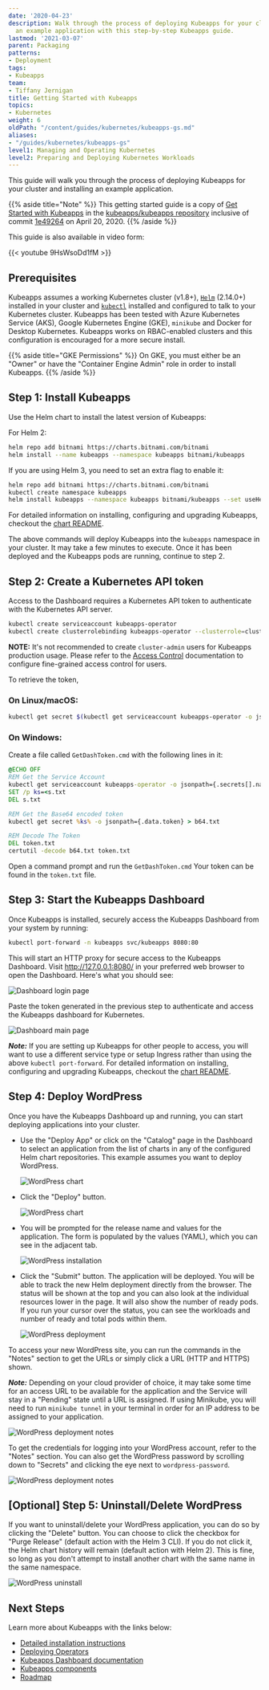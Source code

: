 ```yaml
---
date: '2020-04-23'
description: Walk through the process of deploying Kubeapps for your cluster and installing
  an example application with this step-by-step Kubeapps guide.
lastmod: '2021-03-07'
parent: Packaging
patterns:
- Deployment
tags:
- Kubeapps
team:
- Tiffany Jernigan
title: Getting Started with Kubeapps
topics:
- Kubernetes
weight: 6
oldPath: "/content/guides/kubernetes/kubeapps-gs.md"
aliases:
- "/guides/kubernetes/kubeapps-gs"
level1: Managing and Operating Kubernetes
level2: Preparing and Deploying Kubernetes Workloads
---
```


This guide will walk you through the process of deploying Kubeapps for your cluster and installing an example application.

{{% aside title="Note" %}}
This getting started guide is a copy of
[Get Started with Kubeapps](https://github.com/kubeapps/kubeapps/blob/master/docs/user/getting-started.md)
in the [kubeapps/kubeapps repository](https://github.com/kubeapps/kubeapps)
inclusive of commit
[1e49264](https://github.com/kubeapps/kubeapps/commit/1e49264088094dfd327d2a24b62cda470cc547d0)
on April 20, 2020.
{{% /aside %}}

This guide is also available in video form:

{{< youtube 9HsWsoDd1fM >}}

## Prerequisites

Kubeapps assumes a working Kubernetes cluster (v1.8+),
[`Helm`](https://helm.sh/) (2.14.0+) installed in your cluster and
[`kubectl`](https://kubernetes.io/docs/tasks/tools/install-kubectl/) installed
and configured to talk to your Kubernetes cluster. Kubeapps has been tested with
Azure Kubernetes Service (AKS), Google Kubernetes Engine (GKE), `minikube` and
Docker for Desktop Kubernetes. Kubeapps works on RBAC-enabled clusters and this
configuration is encouraged for a more secure install.

{{% aside title="GKE Permissions" %}}
On GKE, you must either be an "Owner" or have the "Container Engine Admin" role
in order to install Kubeapps.
{{% /aside %}}

## Step 1: Install Kubeapps

Use the Helm chart to install the latest version of Kubeapps:

For Helm 2:

```bash
helm repo add bitnami https://charts.bitnami.com/bitnami
helm install --name kubeapps --namespace kubeapps bitnami/kubeapps
```

If you are using Helm 3, you need to set an extra flag to enable it:

```bash
helm repo add bitnami https://charts.bitnami.com/bitnami
kubectl create namespace kubeapps
helm install kubeapps --namespace kubeapps bitnami/kubeapps --set useHelm3=true
```

For detailed information on installing, configuring and upgrading Kubeapps,
checkout the
[chart README](https://github.com/kubeapps/kubeapps/blob/master/chart/kubeapps/README.md).

The above commands will deploy Kubeapps into the `kubeapps` namespace in your
cluster. It may take a few minutes to execute. Once it has been deployed and the
Kubeapps pods are running, continue to step 2.

## Step 2: Create a Kubernetes API token

Access to the Dashboard requires a Kubernetes API token to authenticate with the
Kubernetes API server.

```bash
kubectl create serviceaccount kubeapps-operator
kubectl create clusterrolebinding kubeapps-operator --clusterrole=cluster-admin --serviceaccount=default:kubeapps-operator
```

**NOTE:** It's not recommended to create `cluster-admin` users for Kubeapps
production usage. Please refer to the
[Access Control](https://github.com/kubeapps/kubeapps/blob/master/docs/user/access-control.md)
documentation to configure fine-grained access control for users.

To retrieve the token,

### On Linux/macOS:

```bash
kubectl get secret $(kubectl get serviceaccount kubeapps-operator -o jsonpath='{range .secrets[*]}{.name}{"\n"}{end}' | grep kubeapps-operator-token) -o jsonpath='{.data.token}' -o go-template='{{.data.token | base64decode}}' && echo
```

### On Windows:

Create a file called `GetDashToken.cmd` with the following lines in it:

```bat
@ECHO OFF
REM Get the Service Account
kubectl get serviceaccount kubeapps-operator -o jsonpath={.secrets[].name} > s.txt
SET /p ks=<s.txt
DEL s.txt

REM Get the Base64 encoded token
kubectl get secret %ks% -o jsonpath={.data.token} > b64.txt

REM Decode The Token
DEL token.txt
certutil -decode b64.txt token.txt
```

Open a command prompt and run the `GetDashToken.cmd` Your token can be found in
the `token.txt` file.

## Step 3: Start the Kubeapps Dashboard

Once Kubeapps is installed, securely access the Kubeapps Dashboard from your
system by running:

```bash
kubectl port-forward -n kubeapps svc/kubeapps 8080:80
```

This will start an HTTP proxy for secure access to the Kubeapps Dashboard. Visit
http://127.0.0.1:8080/ in your preferred web browser to open the Dashboard.
Here's what you should see:

![Dashboard login page](/images/guides/kubernetes/kubeapps/screenshots/dashboard-login.png)

Paste the token generated in the previous step to authenticate and access the
Kubeapps dashboard for Kubernetes.

![Dashboard main page](/images/guides/kubernetes/kubeapps/screenshots/dashboard-home.png)

***Note:*** If you are setting up Kubeapps for other people to access, you will
want to use a different service type or setup Ingress rather than using the
above `kubectl port-forward`. For detailed information on installing,
configuring and upgrading Kubeapps, checkout the
[chart README](https://github.com/kubeapps/kubeapps/blob/master/chart/kubeapps/README.md).

## Step 4: Deploy WordPress

Once you have the Kubeapps Dashboard up and running, you can start deploying
applications into your cluster.

- Use the "Deploy App" or click on the "Catalog" page in the Dashboard to select
  an application from the list of charts in any of the configured Helm chart
  repositories. This example assumes you want to deploy WordPress.

  ![WordPress chart](/images/guides/kubernetes/kubeapps/screenshots/wordpress-search.png)

- Click the "Deploy" button.

  ![WordPress chart](/images/guides/kubernetes/kubeapps/screenshots/wordpress-chart.png)

- You will be prompted for the release name and values for the application. The
  form is populated by the values (YAML), which you can see in the adjacent tab.

  ![WordPress installation](/images/guides/kubernetes/kubeapps/screenshots/wordpress-installation.png)

- Click the "Submit" button. The application will be deployed. You will be able
  to track the new Helm deployment directly from the browser. The status will be
  shown at the top and you can also look at the individual resources lower in
  the page. It will also show the number of ready pods. If you run your cursor
  over the status, you can see the workloads and number of ready and total pods
  within them.

  ![WordPress deployment](/images/guides/kubernetes/kubeapps/screenshots/wordpress-deployment.png)

To access your new WordPress site, you can run the commands in the "Notes"
section to get the URLs or simply click a URL (HTTP and HTTPS) shown.

***Note:*** Depending on your cloud provider of choice, it may take some time
for an access URL to be available for the application and the Service will stay
in a "Pending" state until a URL is assigned. If using Minikube, you will need
to run `minikube tunnel` in your terminal in order for an IP address to be
assigned to your application.

![WordPress deployment notes](/images/guides/kubernetes/kubeapps/screenshots/wordpress-url.png)

To get the credentials for logging into your WordPress account, refer to the
"Notes" section. You can also get the WordPress password by scrolling down to
"Secrets" and clicking the eye next to `wordpress-password`.

![WordPress deployment notes](/images/guides/kubernetes/kubeapps/screenshots/wordpress-credentials.png)

## [Optional] Step 5: Uninstall/Delete WordPress
If you want to uninstall/delete your WordPress application, you can do so by
clicking the "Delete" button. You can choose to click the checkbox for "Purge
Release" (default action with the Helm 3 CLI). If you do not click it, the Helm
chart history will remain (default action with Helm 2). This is fine, so long as
you don't attempt to install another chart with the same name in the same
namespace.

![WordPress uninstall](/images/guides/kubernetes/kubeapps/screenshots/wordpress-uninstall.png)

## Next Steps

Learn more about Kubeapps with the links below:

- [Detailed installation instructions](https://github.com/kubeapps/kubeapps/blob/master/chart/kubeapps/README.md)
- [Deploying Operators](https://github.com/kubeapps/kubeapps/blob/master/docs/user/operators.md)
- [Kubeapps Dashboard documentation](https://github.com/kubeapps/kubeapps/blob/master/docs/user/dashboard.md)
- [Kubeapps components](https://github.com/kubeapps/kubeapps/blob/master/docs/architecture/overview.md)
- [Roadmap](https://github.com/kubeapps/kubeapps/wiki/Roadmap)